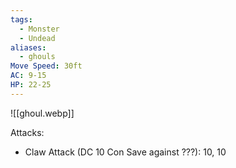 ```yaml
---
tags:
  - Monster
  - Undead
aliases:
  - ghouls
Move Speed: 30ft
AC: 9-15
HP: 22-25
---
```

![[ghoul.webp]]

Attacks:
- Claw Attack (DC 10 Con Save against ???): 10, 10
